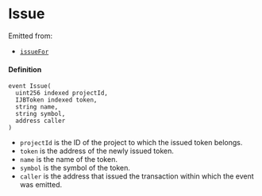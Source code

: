 # Issue

Emitted from:

* [`issueFor`](/docs/dev/v2/contracts/jbtokenstore/write/issuefor.md)

#### Definition

```
event Issue(
  uint256 indexed projectId,
  IJBToken indexed token,
  string name,
  string symbol,
  address caller
)
```

* `projectId` is the ID of the project to which the issued token belongs.
* `token` is the address of the newly issued token.
* `name` is the name of the token.
* `symbol` is the symbol of the token.
* `caller` is the address that issued the transaction within which the event was emitted.
